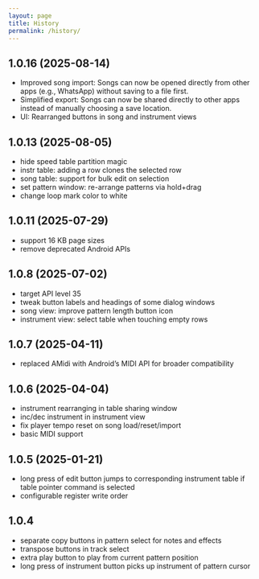```yaml
---
layout: page
title: History
permalink: /history/
---
```


## 1.0.16 (2025-08-14)
+ Improved song import: Songs can now be opened directly from other apps (e.g., WhatsApp) without saving to a file first.
+ Simplified export: Songs can now be shared directly to other apps instead of manually choosing a save location.
+ UI: Rearranged buttons in song and instrument views

## 1.0.13 (2025-08-05)
+ hide speed table partition magic
+ instr table: adding a row clones the selected row
+ song table: support for bulk edit on selection
+ set pattern window: re-arrange patterns via hold+drag
+ change loop mark color to white

## 1.0.11 (2025-07-29)
+ support 16 KB page sizes
+ remove deprecated Android APIs

## 1.0.8 (2025-07-02)
+ target API level 35
+ tweak button labels and headings of some dialog windows
+ song view: improve pattern length button icon
+ instrument view: select table when touching empty rows

## 1.0.7 (2025-04-11)
+ replaced AMidi with Android’s MIDI API for broader compatibility

## 1.0.6 (2025-04-04)
+ instrument rearranging in table sharing window
+ inc/dec instrument in instrument view
+ fix player tempo reset on song load/reset/import
+ basic MIDI support

## 1.0.5 (2025-01-21)
+ long press of edit button jumps to corresponding instrument table if table pointer command is selected
+ configurable register write order

## 1.0.4
+ separate copy buttons in pattern select for notes and effects
+ transpose buttons in track select
+ extra play button to play from current pattern position
+ long press of instrument button picks up instrument of pattern cursor

